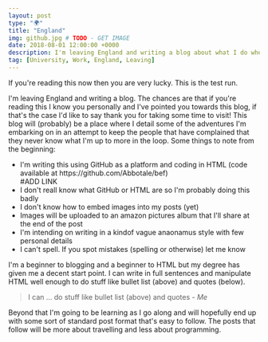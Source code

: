 ```yaml
---
layout: post
type: "🌍"
title: "England"
img: github.jpg # TODO - GET IMAGE
date: 2018-08-01 12:00:00 +0000
description: I'm leaving England and writing a blog about what I do when I leave
tag: [University, Work, England, Leaving]
---
```


If you're reading this now then you are very lucky. This is the test run.

I'm leaving England and writing a blog. The chances are that if you're reading this I know you personally and I've pointed you towards this blog, if that's the case I'd like to say thank you for taking some time to visit! This blog will (probably) be a place where I detail some of the adventures I'm embarking on in an attempt to keep the people that have complained that they never know what I'm up to more in the loop. Some things to note from the beginning:

<ul>
  <li>I'm writing this using GitHub as a platform and coding in HTML (code available at https://github.com/Abbotale/bef) </li> #ADD LINK
  <li>I don't reall know what GitHub or HTML are so I'm probably doing this badly</li>
  <li>I don't know how to embed images into my posts (yet)</li>
  <li>Images will be uploaded to an amazon pictures album that I'll share at the end of the post</li>
  <li>I'm intending on writing in a kindof vague anaonamus style with few personal details </li>
  <li>I can't spell. If you spot mistakes (spelling or otherwise) let me know </li>
</ul>

I'm a beginner to blogging and a beginner to HTML but my degree has given me a decent start point. I can write in full sentences and manipulate HTML well enough to do stuff like bullet list (above) and quotes (below).

> I can ... do stuff like bullet list (above) and quotes <cite>- Me</cite>

Beyond that I'm going to be learning as I go along and will hopefully end up with some sort of standard post format that's easy to follow. The posts that follow will be more about travelling and less about programming.
